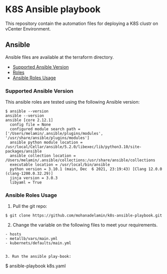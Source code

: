 # K8S Ansible playbook
This repository contain the automation files for deploying a K8S clustr on vCenter Environment.

## Ansible

Ansible files are available at the terraform directory. 

- [Supported Ansible Version](#supported-ansible-version)
- [Roles](#roles)
- [Ansible Roles Usage](#ansible-roles-usage)

### Supported Ansible Version

This ansible roles are tested using the following Ansible version:

```
$ ansible --version
ansible --version
ansible [core 2.12.1]
  config file = None
  configured module search path = ['/Users/melamin/.ansible/plugins/modules', '/usr/share/ansible/plugins/modules']
  ansible python module location = /usr/local/Cellar/ansible/5.2.0/libexec/lib/python3.10/site-packages/ansible
  ansible collection location = /Users/melamin/.ansible/collections:/usr/share/ansible/collections
  executable location = /usr/local/bin/ansible
  python version = 3.10.1 (main, Dec  6 2021, 23:19:43) [Clang 12.0.0 (clang-1200.0.32.29)]
  jinja version = 3.0.3
  libyaml = True
```


### Ansible Roles Usage

1. Pull the git repo:

```
$ git clone https://github.com/mohanadelamin/k8s-ansible-playbook.git

```

2. Change the variable on the following files to meet your requirements.
```
- hosts
- metallb/vars/main.yml
- kubernets/defaults/main.yml


3. Run the ansible play-book:

```
$ ansible-playbook k8s.yaml
```